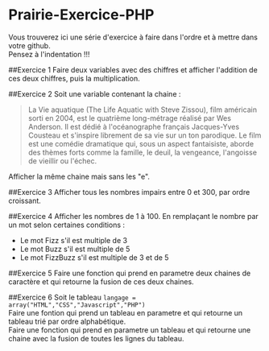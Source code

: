 # Prairie-Exercice-PHP
Vous trouverez ici une série d'exercice à faire dans l'ordre et à mettre dans votre github.  
Pensez à l'indentation !!!  

##Exercice 1
Faire deux variables avec des chiffres et afficher l'addition de ces deux chiffres, puis la multiplication.

##Exercice 2
Soit une variable contenant la chaine :
>La Vie aquatique (The Life Aquatic with Steve Zissou), film américain sorti en 2004, est le quatrième long-métrage réalisé par Wes Anderson. Il est dédié à l'océanographe français Jacques-Yves Cousteau et s'inspire librement de sa vie sur un ton parodique. Le film est une comédie dramatique qui, sous un aspect fantaisiste, aborde des thèmes forts comme la famille, le deuil, la vengeance, l'angoisse de vieillir ou l'échec.  

Afficher la même chaine mais sans les "e".

##Exercice 3
Afficher tous les nombres impairs entre 0 et 300, par ordre croissant.

##Exercice 4
Afficher les nombres de 1 à 100. En remplaçant le nombre par un mot selon certaines conditions :
 - Le mot Fizz s'il est multiple de 3
 - Le mot Buzz s'il est multiple de 5
 - Le mot FizzBuzz s'il est multiple de 3 et de 5  

##Exercice 5
Faire une fonction qui prend en parametre deux chaines de caractère et qui retourne la fusion de ces deux chaines.

##Exercice 6
Soit le tableau `langage = array("HTML","CSS","Javascript","PHP")`  
Faire une fontion qui prend un tableau en parametre et qui retourne un tableau trié par ordre alphabétique.  
Faire une fonction qui prend en parametre un tableau et qui retourne une chaine avec la fusion de toutes les lignes du tableau.
